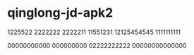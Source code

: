 # qinglong-jd-apk2
1225522
2222222
2222211
11551231
12125454545
1111111111

00000000000
000000000
02222222222
00000000000000

